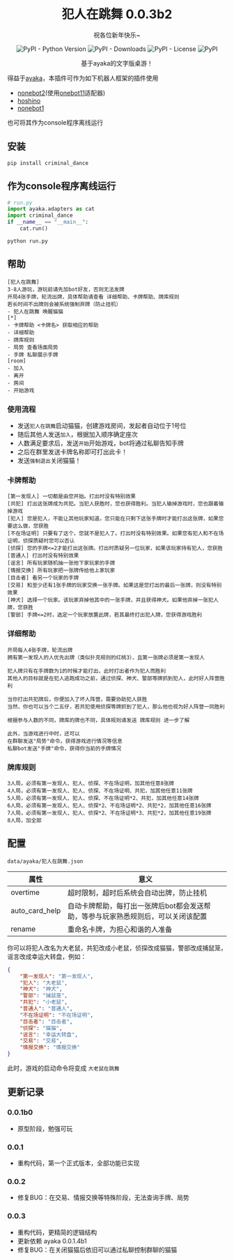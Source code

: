 <div align="center">

# 犯人在跳舞 0.0.3b2

祝各位新年快乐~

![PyPI - Python Version](https://img.shields.io/pypi/pyversions/criminal_dance)
![PyPI - Downloads](https://img.shields.io/pypi/dm/criminal_dance)
![PyPI - License](https://img.shields.io/pypi/l/criminal_dance)
![PyPI](https://img.shields.io/pypi/v/criminal_dance)

基于ayaka的文字版桌游！

</div>

得益于[ayaka](https://github.com/bridgeL/ayaka)，本插件可作为如下机器人框架的插件使用

- [nonebot2](https://github.com/nonebot/nonebot2)(使用[onebot11](https://github.com/nonebot/adapter-onebot)适配器)
- [hoshino](https://github.com/Ice-Cirno/HoshinoBot)
- [nonebot1](https://github.com/nonebot/nonebot)

也可将其作为console程序离线运行

## 安装

```
pip install criminal_dance
```

## 作为console程序离线运行

```py
# run.py
import ayaka.adapters as cat
import criminal_dance
if __name__ == "__main__":
    cat.run()
```

```
python run.py
```

## 帮助

```
[犯人在跳舞]
3-8人游玩，游玩前请先加bot好友，否则无法发牌
开局4张手牌，轮流出牌，具体帮助请查看 详细帮助、卡牌帮助、牌库规则
若长时间不出牌则会被系统强制弃牌（防止挂机）
- 犯人在跳舞 唤醒猫猫
[*]
- 卡牌帮助 <卡牌名> 获取相应的帮助
- 详细帮助
- 牌库规则
- 局势 查看场面局势
- 手牌 私聊展示手牌
[room]
- 加入
- 离开
- 房间
- 开始游戏
```

### 使用流程

- 发送`犯人在跳舞`启动猫猫，创建游戏房间，发起者自动位于1号位
- 随后其他人发送`加入`，根据加入顺序确定座次
- 人数满足要求后，发送`开始`开始游戏，bot将通过私聊告知手牌
- 之后在群里发送卡牌名称即可打出此卡！
- 发送`强制退出`关闭猫猫！

### 卡牌帮助

```
[第一发现人] 一切都是由您开始。打出时没有特别效果
[共犯] 打出这张牌成为共犯。当犯人获胜时，您也获得胜利。当犯人输掉游戏时，您也跟着输掉游戏
[犯人] 您是犯人，不能让其他玩家知道。您只能在只剩下这张手牌时才能打出这张牌，如果您要这么做，您获胜
[不在场证明] 只要有了这个，您就不是犯人了。打出时没有特别效果。如果您有犯人和不在场证明，侦探质疑时您可以否认
[侦探] 您的手牌<=2才能打出这张牌。打出时质疑另一位玩家，如果该玩家持有犯人，您获胜
[普通人] 打出时没有特别效果
[谣言] 所有玩家随机抽一张他下家玩家的手牌
[情报交换] 所有玩家把一张牌传给他上家玩家
[目击者] 看另一个玩家的手牌
[交易] 和至少还有1张手牌的玩家交换一张手牌。如果这是您打出的最后一张牌，则没有特别效果
[神犬] 选择一个玩家。该玩家弃掉他其中的一张手牌，并且获得神犬。如果他弃掉一张犯人牌，您获胜
[警部] 手牌<=2时，选定一个玩家放置此牌，若其最终打出犯人牌，您获得游戏胜利
```

### 详细帮助

```
开局每人4张手牌，轮流出牌
拥有第一发现人的人优先出牌（类似扑克规则的红桃3），且第一张牌必须是第一发现人

犯人牌只有在手牌数为1的时候才能打出，此时打出者作为犯人而胜利
其他人的目标就是在犯人逃跑成功之前，通过侦探、神犬、警部等牌抓到犯人，此时好人阵营胜利

当你打出共犯牌后，你便加入了坏人阵营，需要协助犯人获胜
当然，你也可以当个二五仔，若共犯使用侦探等牌抓到了犯人，那么他也视为好人阵营一同胜利

根据参与人数的不同，牌库的牌也不同，具体规则请发送 牌库规则 进一步了解

此外，当游戏进行中时，还可以
在群聊发送"局势"命令，获得游戏进行情况等信息
私聊bot发送"手牌"命令，获得你当前的手牌情况
```

### 牌库规则

```
3人局，必须有第一发现人、犯人、侦探、不在场证明，加其他任意8张牌
4人局，必须有第一发现人、犯人、侦探、不在场证明、共犯，加其他任意11张牌
5人局，必须有第一发现人、犯人、侦探、不在场证明*2、共犯，加其他任意14张牌
6人局，必须有第一发现人、犯人、侦探*2、不在场证明*2、共犯*2，加其他任意16张牌
7人局，必须有第一发现人、犯人、侦探*2、不在场证明*3、共犯*2，加其他任意19张牌
8人局，加全部
```

## 配置

`data/ayaka/犯人在跳舞.json`

| 属性           | 意义                                                                              |
| -------------- | --------------------------------------------------------------------------------- |
| overtime       | 超时限制，超时后系统会自动出牌，防止挂机                                          |
| auto_card_help | 自动卡牌帮助，每打出一张牌后bot都会发送帮助，等参与玩家熟悉规则后，可以关闭该配置 |
| rename         | 重命名卡牌，为担心和谐的人准备                                                    |

你可以将犯人改名为大老鼠，共犯改成小老鼠，侦探改成猫猫，警部改成捕鼠笼，谣言改成幸运大转盘，例如：

```json
{
    "第一发现人": "第一发现人",
    "犯人": "大老鼠",
    "神犬": "神犬",
    "警部": "捕鼠笼",
    "共犯": "小老鼠",
    "普通人": "普通人",
    "不在场证明": "不在场证明",
    "目击者": "目击者",
    "侦探": "猫猫",
    "谣言": "幸运大转盘",
    "交易": "交易",
    "情报交换": "情报交换"
}
```

此时，游戏的启动命令将变成 `大老鼠在跳舞`

## 更新记录

### 0.0.1b0

- 原型阶段，勉强可玩

### 0.0.1 

- 重构代码，第一个正式版本，全部功能已实现

### 0.0.2 

- 修复BUG：在交易、情报交换等特殊阶段，无法查询手牌、局势

### 0.0.3

- 重构代码，更精简的逻辑结构
- 更新依赖 ayaka 0.0.1.4b1
- 修复BUG：在关闭猫猫后依旧可以通过私聊控制群聊的猫猫
